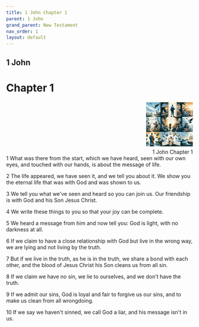 ```yaml
---
title: 1 John Chapter 1
parent: 1 John
grand_parent: New Testament
nav_order: 1
layout: default
---
```


## 1 John

# Chapter 1

<div style="clear: both; text-align: right;">
    <img src="/assets/Image/1 John/500/1.jpg" alt="1 John Chapter 1" class="chapter-image" style="max-width: 25%; height: auto;"/>
    <figcaption style="font-size: 14px;">1 John Chapter 1</figcaption>
</div>
1 What was there from the start, which we have heard, seen with our own eyes, and touched with our hands, is about the message of life.

2 The life appeared, we have seen it, and we tell you about it. We show you the eternal life that was with God and was shown to us.

3 We tell you what we've seen and heard so you can join us. Our friendship is with God and his Son Jesus Christ.

4 We write these things to you so that your joy can be complete.

5 We heard a message from him and now tell you: God is light, with no darkness at all.

6 If we claim to have a close relationship with God but live in the wrong way, we are lying and not living by the truth.

7 But if we live in the truth, as he is in the truth, we share a bond with each other, and the blood of Jesus Christ his Son cleans us from all sin.

8 If we claim we have no sin, we lie to ourselves, and we don't have the truth.

9 If we admit our sins, God is loyal and fair to forgive us our sins, and to make us clean from all wrongdoing.

10 If we say we haven't sinned, we call God a liar, and his message isn't in us.


